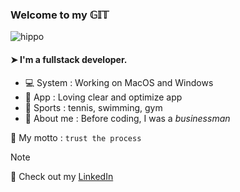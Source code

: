### Welcome to my 𝔾𝕀𝕋 

![hippo](https://78.media.tumblr.com/677ea635b42e0a4f3ebc6372f2942d02/tumblr_p3a9k0tc7k1qenrveo1_500.gif)



#### ➤ I'm a fullstack developer.

- 💻 System : Working on MacOS and Windows
- 📱 App : Loving clear and optimize app
- 🏅 Sports : tennis, swimming, gym
- 👀 About me : Before coding, I was a _businessman_


📢 My motto : `trust the process`


> [!NOTE]
> 👤 Check out my [LinkedIn](https://www.linkedin.com/in/julienthomaspro/)




<!--
**doncarlo5/doncarlo5** is a ✨ _special_ ✨ repository because its `README.md` (this file) appears on your GitHub profile.

Here are some ideas to get you started:

- 🔭 I’m currently working on ...
- 🌱 I’m currently learning ...
- 👯 I’m looking to collaborate on ...
- 🤔 I’m looking for help with ...
- 💬 Ask me about ...
- 📫 How to reach me: ...
- 😄 Pronouns: ...
- ⚡ Fun fact: ...
-->
